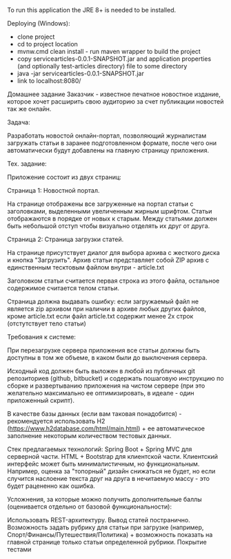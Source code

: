 To run this application the JRE 8+ is needed to be installed.

Deploying (Windows):
- clone project
- cd to project location
- mvnw.cmd clean install - run maven wrapper to build the project
- copy servicearticles-0.0.1-SNAPSHOT.jar and application properties (and optionally test-articles directory) file to some directory
- java -jar servicearticles-0.0.1-SNAPSHOT.jar
- link to localhost:8080/


Домашнее задание
Заказчик - известное печатное новостное издание, которое хочет расширить свою аудиторию за счет публикации новостей так же онлайн.

Задача:

Разработать новостой онлайн-портал, позволяющий журналистам загружать статьи в заранее подготовленном формате, после чего они автоматически будут добавлены на главную страницу приложения.

Тех. задание:

Приложение состоит из двух страниц:

Страница 1: Новостной портал.

На странице отображены все загруженные на портал статьи с заголовками, выделенными увеличенным жирным шрифтом. Статьи отображаются в порядке от новых к старым. Между статьями должен быть небольшой отступ чтобы визуально отделять их друг от друга.

Страница 2: Страница загрузки статей.

На странице присутствует диалог для выбора архива с жесткого диска и кнопка "Загрузить". Архив статьи представляет собой ZIP архив с единственным тесктовым файлом внутри - article.txt

Заголовком статьи считается первая строка из этого файла, остальное содержимое считается телом статьи.

Страница должна выдавать ошибку:
если загружаемый файл не является zip архивом
при наличии в архиве любых других файлов, кроме article.txt
если файл article.txt содержит менее 2х строк (отстутствует тело статьи)

Требования к системе:

При перезагрузке сервера приложения все статьи должны быть доступны в том же объеме, в каком были до выключения сервера.

Исходный код должен быть выложен в любой из публичных git репозиториев (github, bitbucket) и содержать пошаговую инструкцию по сборке и развертыванию приложения на чистом сервере (при это желательно максимально ее оптимизировать, в идеале - один приложенный скрипт).

В качестве базы данных (если вам таковая понадобится) - рекомендуется использовать H2 (https://www.h2database.com/html/main.html) + ее автоматическое заполнение некоторым количеством тестовых данных.

Стек предлагаемых технологий:
Spring Boot + Spring MVC для серверной части.
HTML + Bootstrap для клиентской части. Клиентский интерфейс может быть минималистичным, но функциональным. Например, оценка за "топорный" дизайн снижаться не будет, но если случится наслоение текста друг на друга в нечитаемую массу - это будет рацененно как ошибка.

Усложнения, за которые можно получить дополнительные баллы (оценивается отдельно от базовой функциональности):

Использовать REST-архитектуру.
Вывод статей постранично.
Возможность задать рубрику для статьи при загрузке (например, Спорт/Финансы/Путешествия/Политика) + возможность показать на главной странице только статьи определенной рубрики.
Покрытие тестами
